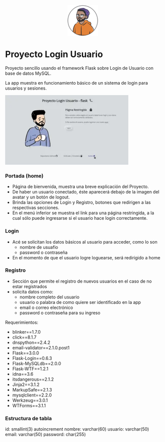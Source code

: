 <div style="text-align:center">
<img src="./src/static/avatar_usuario_3.svg" alt="usuario" width="100" style="background-color:white"/>
</div>
<div style="text-align:center">

</div>

# Proyecto Login Usuario

Proyecto sencillo usando el framework Flask sobre Login de Usuario con base de datos MySQL.

La app muestra en funcionamiento básico de un sistema de login 
para usuarios y sesiones.


<a href="https://www.youtube.com/watch?v=6OaqKAKidig&t" target="_blank">
    <img src="mq2.webp" alt="usuario" width="400" style="background-color:white"/>
</a>


### Portada (home)
+ Página de bienvenida, muestra una breve explicación del Proyecto.
+ De haber un usuario conectado, éste aparecerá debajo de la imagen 
del avatar y un botón de logout.
+ Brinda las opciones de Login y Registro, botones que redirigen a las 
respectivas secciones.
+ En el menú inferior se muestra el link para una página restringida, a la cual sólo puede ingresarse si el usuario hace login correctamente.

### Login
+ Acé se solicitan los datos básicos al usuario para acceder, como lo son 
    + nombre de usuafio
    + password o contraseña
+ En el momento de que el usuario logre loguearse, será redirigido a home

### Registro
+ Sección que permite el registro de nuevos usuarios en el caso de no estar registrados
+ solicita datos como:
    + nombre completo del usuario
    + usuario o palabra de como quiere ser identificado en la app
    + email o correo electrónico
    + password o contraseña para su ingreso

Requerimientos:

+ blinker==1.7.0
+ click==8.1.7
+ dnspython==2.4.2
+ email-validator==2.1.0.post1
+ Flask==3.0.0
+ Flask-Login==0.6.3
+ Flask-MySQLdb==2.0.0
+ Flask-WTF==1.2.1
+ idna==3.6
+ itsdangerous==2.1.2
+ Jinja2==3.1.2
+ MarkupSafe==2.1.3
+ mysqlclient==2.2.0
+ Werkzeug==3.0.1
+ WTForms==3.1.1

### Estructura de tabla

id: smallint(3) autoincrement
nombre: varchar(60)
usuario: varchar(50)
email: varchar(50)
password: char(255)





